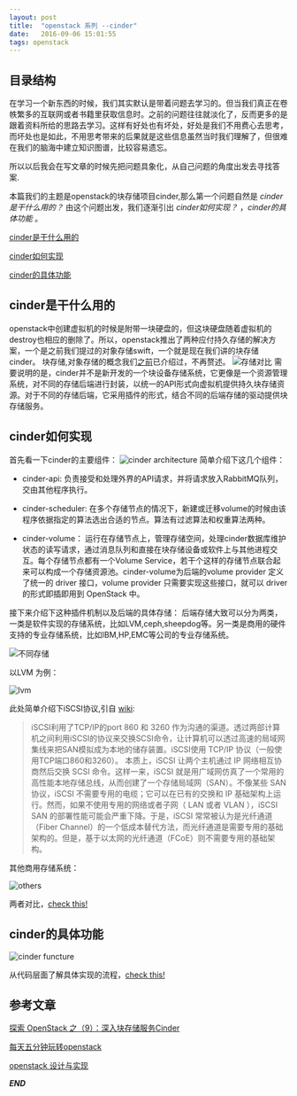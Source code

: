 ```yaml
---
layout: post
title:  "openstack 系列 --cinder"
date:   2016-09-06 15:01:55
tags: openstack
---
```



## 目录结构

在学习一个新东西的时候，我们其实默认是带着问题去学习的。但当我们真正在卷帙繁多的互联网或者书籍里获取信息时。之前的问题往往就淡化了，反而更多的是跟着资料所给的思路去学习。这样有好处也有坏处，好处是我们不用费心去思考，而坏处也是如此，不用思考带来的后果就是这些信息虽然当时我们理解了，但很难在我们的脑海中建立知识图谱，比较容易遗忘。

所以以后我会在写文章的时候先把问题具象化，从自己问题的角度出发去寻找答案.

本篇我们的主题是openstack的块存储项目cinder,那么第一个问题自然是 *cinder是干什么用的？* 由这个问题出发，我们逐渐引出 *cinder如何实现？* ，*cinder的具体功能* 。

[cinder是干什么用的 ](#A)

[cinder如何实现 ](#B)

[cinder的具体功能](#C)


<a name="A"></a>

## cinder是干什么用的

openstack中创建虚拟机的时候是附带一块硬盘的，但这块硬盘随着虚拟机的destroy也相应的删除了。所以，openstack推出了两种应付持久存储的解决方案，一个是之前我们提过的对象存储swift，一个就是现在我们讲的块存储cinder。
块存储,对象存储的概念我们[之前](http://zhangchenchen.github.io/2016/09/02/openstack-swift/)已介绍过，不再赘述。
![存储对比](http://7xrnwq.com1.z0.glb.clouddn.com/20160907openstack-storage-compare.jpg)
需要说明的是，cinder并不是新开发的一个块设备存储系统，它更像是一个资源管理系统，对不同的存储后端进行封装，以统一的API形式向虚拟机提供持久块存储资源。对于不同的存储后端，它采用插件的形式，结合不同的后端存储的驱动提供块存储服务。

<a name="B"></a>

## cinder如何实现

首先看一下cinder的主要组件：
![cinder architecture](http://7xrnwq.com1.z0.glb.clouddn.com/20160907-openstack-cinder-part.jpg)
简单介绍下这几个组件：
 
 - cinder-api: 负责接受和处理外界的API请求，并将请求放入RabbitMQ队列，交由其他程序执行。
 
 - cinder-scheduler: 在多个存储节点的情况下，新建或迁移volume的时候由该程序依据指定的算法选出合适的节点。算法有过滤算法和权重算法两种。
 
 - cinder-volume： 运行在存储节点上，管理存储空间，处理cinder数据库维护状态的读写请求，通过消息队列和直接在块存储设备或软件上与其他进程交互。每个存储节点都有一个Volume Service，若干个这样的存储节点联合起来可以构成一个存储资源池。cinder-volume为后端的volume provider 定义了统一的 driver 接口，volume provider 只需要实现这些接口，就可以 driver 的形式即插即用到 OpenStack 中。

接下来介绍下这种插件机制以及后端的具体存储：
后端存储大致可以分为两类，一类是软件实现的存储系统，比如LVM,ceph,sheepdog等。另一类是商用的硬件支持的专业存储系统，比如IBM,HP,EMC等公司的专业存储系统。

![不同存储](http://7xrnwq.com1.z0.glb.clouddn.com/20160907openstack-cinder-storage.jpg)

以LVM 为例：

![lvm](http://7xrnwq.com1.z0.glb.clouddn.com/20160907-cinder-lvm.jpg)

此处简单介绍下iSCSI协议,引自 [wiki](https://zh.wikipedia.org/wiki/ISCSI):

 > iSCSI利用了TCP/IP的port 860 和 3260 作为沟通的渠道。透过两部计算机之间利用iSCSI的协议来交换SCSI命令，让计算机可以透过高速的局域网集线来把SAN模拟成为本地的储存装置。iSCSI使用 TCP/IP 协议（一般使用TCP端口860和3260）。 本质上，iSCSI 让两个主机通过 IP 网络相互协商然后交换 SCSI 命令。这样一来，iSCSI 就是用广域网仿真了一个常用的高性能本地存储总线，从而创建了一个存储局域网（SAN）。不像某些 SAN 协议，iSCSI 不需要专用的电缆；它可以在已有的交换和 IP 基础架构上运行。然而，如果不使用专用的网络或者子网（ LAN 或者 VLAN ），iSCSI SAN 的部署性能可能会严重下降。于是，iSCSI 常常被认为是光纤通道（Fiber Channel）的一个低成本替代方法，而光纤通道是需要专用的基础架构的。但是，基于以太网的光纤通道（FCoE）则不需要专用的基础架构。



其他商用存储系统：

![others](http://7xrnwq.com1.z0.glb.clouddn.com/20160907-cinder-other%20-storage.jpg)

两者对比，[check this!](chrome-extension://ikhdkkncnoglghljlkmcimlnlhkeamad/pdf-viewer/web/viewer.html?file=https%3A%2F%2Fevents.linuxfoundation.org%2Fsites%2Fevents%2Ffiles%2Fslides%2FCloudOpenJapan2014-Kimura_0.pdf)


<a name="C"></a>

## cinder的具体功能

![cinder functure](http://7xrnwq.com1.z0.glb.clouddn.com/20160907-cinder-functure.jpg)

从代码层面了解具体实现的流程，[check this!](https://www.ibm.com/developerworks/community/blogs/132cfa78-44b0-4376-85d0-d3096cd30d3f/entry/Create_Volume_%E6%93%8D%E4%BD%9C_Part_III_%E6%AF%8F%E5%A4%A95%E5%88%86%E9%92%9F%E7%8E%A9%E8%BD%AC_OpenStack_52?lang=en)





## 参考文章

[探索 OpenStack 之（9）：深入块存储服务Cinder ](http://www.cnblogs.com/sammyliu/p/4219974.html)

[每天五分钟玩转openstack ](https://www.ibm.com/developerworks/community/blogs/132cfa78-44b0-4376-85d0-d3096cd30d3f/entry/%E7%90%86%E8%A7%A3_Cinder_%E6%9E%B6%E6%9E%84_%E6%AF%8F%E5%A4%A95%E5%88%86%E9%92%9F%E7%8E%A9%E8%BD%AC_OpenStack_45?lang=en)

[openstack 设计与实现](https://book.douban.com/subject/26374647/)

***END***

